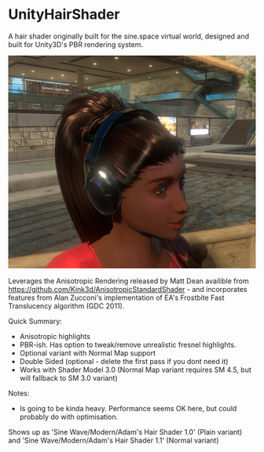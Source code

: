 # UnityHairShader
A hair shader originally built for the sine.space virtual world, designed and built for Unity3D's PBR rendering system.

![Preview image](https://raw.githubusercontent.com/AdamFrisby/UnityHairShader/master/Anisohair.jpg)

Leverages the Anisotropic Rendering released by Matt Dean availible from https://github.com/Kink3d/AnisotropicStandardShader - and incorporates features from Alan Zucconi's implementation of EA's Frostbite Fast Translucency algorithm (GDC 2011).

Quick Summary:
* Anisotropic highlights
* PBR-ish. Has option to tweak/remove unrealistic fresnel highlights.
* Optional variant with Normal Map support
* Double Sided (optional - delete the first pass if you dont need it)
* Works with Shader Model 3.0 (Normal Map variant requires SM 4.5, but will fallback to SM 3.0 variant)

Notes:
* Is going to be kinda heavy. Performance seems OK here, but could probably do with optimisation.

Shows up as 'Sine Wave/Modern/Adam's Hair Shader 1.0' (Plain variant) and 'Sine Wave/Modern/Adam's Hair Shader 1.1' (Normal variant)
